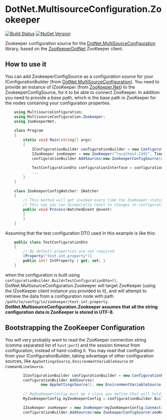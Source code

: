 # DotNet.MultisourceConfiguration.Zookeeper

[![Build Status](https://travis-ci.org/rubms/DotNet.MultisourceConfiguration.Zookeeper.svg?branch=master)](https://travis-ci.org/rubms/DotNet.MultisourceConfiguration.Zookeeper)
[![NuGet Version](https://img.shields.io/nuget/v/DotNet.MultiSourceConfiguration.Zookeeper.svg?style=flat)](https://www.nuget.org/packages/DotNet.MultiSourceConfiguration.Zookeeper)

Zookeeper configuration source for the [DotNet.MultiSourceConfiguration](https://www.nuget.org/packages/DotNet.MultiSourceConfiguration) library, based on the [ZooKeeperDotNet](https://www.nuget.org/packages/ZooKeeperDotNet/) ZooKeeper client.

## How to use it

You can add ZookeeperConfigSource as a configuration source for your IConfigurationBuilder (from [DotNet.MultiSourceConfiguration](https://www.nuget.org/packages/DotNet.MultiSourceConfiguration)). You need to provide an instance of IZooKeeper (from [ZooKeeper.Net](https://www.nuget.org/packages/ZooKeeperDotNet/)) to the ZookeeperConfigSource, for it to be able to connect ZooKeeper. In addition you need to provide a _base path_, which is the base path in ZooKeeper for the nodes containing your configuration properties.
```C#
    using MultisourceConfiguration;
    using MultisourceConfiguration.Zookeeper;
    using ZooKeeperNet;
    
    class Program
    {
        static void Main(string[] args)
        {
            IConfigurationBuilder configurationBuilder = new ConfigurationBuilder();
            IZooKeeper zooKeeper = new ZooKeeper("localhost:2181", TimeSpan.FromSeconds(30), new ZooKeeperConfigWatcher());
            configurationBuilder.AddSources(new ZookeeperConfigSource(zooKeeper, "/path/to/config/in/zookeeper"));
            
            TestConfigurationDto configurationInterface = configurationBuilder.Build<TestConfigurationDto>();
            ...
        }
    }
    
    class ZooKeeperConfigWatcher: IWatcher 
    {
        // This method will get invoked every time the ZooKeeper status or configuration values change.
        // This way you can dinamically react to changes in configuration.
        public void Process(WatchedEvent @event) 
        {
        }
    }
```

Assuming that the test configuration DTO used in this example is like this:
```C#
    public class TestConfigurationDto
    {
        // By default properties are not required
        [Property("test.int.property")]
        public int? IntProperty { get; set; }
    }
```
when the configuration is built using `configurationBuilder.Build<TestConfigurationDto>()`, DotNet.MultisourceConfiguration.Zookeeper will target ZooKeeper (using the IZooKeeper client instance you provided to it), and will attempt to retrieve the data from a configuration node with path `/path/to/config/in/zookeeper/test.int.property`. **DotNet.MultisourceConfiguration.Zookeeper assumes that all the string configuration data in ZooKeeper is stored in UTF-8.**

## Bootstrapping the ZooKeeper Configuration

You will very probably want to read the ZooKeeper connection string (comma separated list of `host:port`) and the session timeout from configuration, instead of hard-coding it. You may read that configuration from your IConfigurationBuilder, taking advantage of other configuration sources, like `AppSettingsSource`, `EnvironmentVariableSource` or `CommandLineSource`.
```C#
        IConfigurationBuilder configurationBuilder = new ConfigurationBuilder();
        configurationBuilder.AddSources(
                new AppSettingsSource(), new EnvironmentVariableSource(), new CommandLineSource(args));
        
        // MyZooKeeperConfig must be a class you define that will hold the configuration for ZooKeeper.
        MyZooKeeperConfig myZooKeeperConfig = configurationBuilder.Build<MyZooKeeperConfig>();

        IZooKeeper zooKeeper = new ZooKeeper(myZooKeeperConfig.ConnectionString, TimeSpan.FromSeconds(myZooKeeperConfig.SessionTimeOut.Value), new ZooKeeperConfigWatcher());
        configurationBuilder.AddSources(new ZookeeperConfigSource(zooKeeper, "/path/to/config/in/zookeeper"));
```



